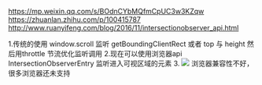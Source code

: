 https://mp.weixin.qq.com/s/BOdnCYbMQfmCpUC3w3KZqw
https://zhuanlan.zhihu.com/p/100415787
http://www.ruanyifeng.com/blog/2016/11/intersectionobserver_api.html

1.传统的使用 window.scroll 监听 getBoundingClientRect 或者 top 与 height  然后用throttle 节流优化监听调用
2.现在可以使用浏览器api IntersectionObserverEntry 监听进入可视区域的元素 
3. <img src="****.jpg" loading="lazy"> 浏览器兼容性不好，很多浏览器还未支持 